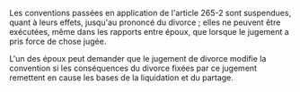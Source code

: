 Les conventions passées en application de l'article 265-2 sont suspendues, quant à leurs effets, jusqu'au prononcé du divorce ; elles ne peuvent être exécutées, même dans les rapports entre époux, que lorsque le jugement a pris force de chose jugée.

L'un des époux peut demander que le jugement de divorce modifie la convention si les conséquences du divorce fixées par ce jugement remettent en cause les bases de la liquidation et du partage.
